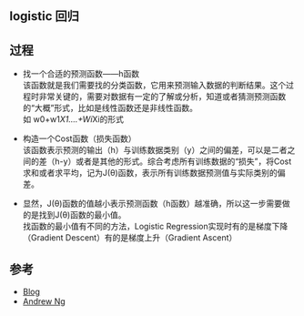 ## logistic 回归

## 过程
- 找一个合适的预测函数——h函数  
  该函数就是我们需要找的分类函数，它用来预测输入数据的判断结果。这个过程时非常关键的，需要对数据有一定的了解或分析，知道或者猜测预测函数的“大概”形式，比如是线性函数还是非线性函数。  
  如 w0+w1*X1....+Wi*Xi的形式  

- 构造一个Cost函数（损失函数）  
  该函数表示预测的输出（h）与训练数据类别（y）之间的偏差，可以是二者之间的差（h-y）或者是其他的形式。综合考虑所有训练数据的“损失”，将Cost求和或者求平均，记为J(θ)函数，表示所有训练数据预测值与实际类别的偏差。   

- 显然，J(θ)函数的值越小表示预测函数（h函数）越准确，所以这一步需要做的是找到J(θ)函数的最小值。  
  找函数的最小值有不同的方法，Logistic Regression实现时有的是梯度下降（Gradient Descent）有的是梯度上升（Gradient Ascent）    


## 参考
- [Blog](http://blog.csdn.net/dongtingzhizi/article/details/15962797)  
- [Andrew Ng](http://open.163.com/special/opencourse/machinelearning.html)  
